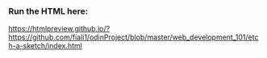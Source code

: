 ### Run the HTML here:
https://htmlpreview.github.io/?https://github.com/fiali1/odinProject/blob/master/web_development_101/etch-a-sketch/index.html
